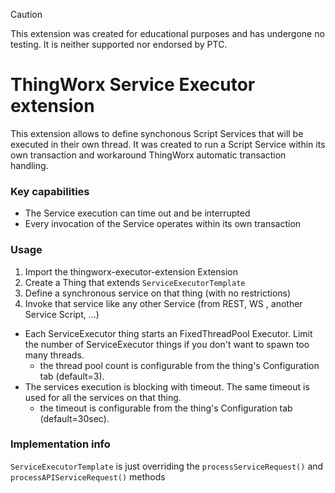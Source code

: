 > [!CAUTION]
> This extension was created for educational purposes and has undergone no testing. It is neither supported nor endorsed by PTC.

# ThingWorx Service Executor extension

This extension allows to define synchonous Script Services that will be executed in their own thread. It was created to run a Script Service within its own transaction and workaround ThingWorx automatic transaction handling.

### Key capabilities

- The Service execution can time out and be interrupted
- Every invocation of the Service operates within its own transaction

### Usage

1. Import the thingworx-executor-extension Extension
2. Create a Thing that extends `ServiceExecutorTemplate`
3. Define a synchronous service on that thing (with no restrictions)
4. Invoke that service like any other Service (from REST, WS , another Service Script, ...)
  * Each ServiceExecutor thing starts an FixedThreadPool Executor. Limit the number of ServiceExecutor things if you don't want to spawn too many threads. 
      * the thread pool count is configurable from the thing's Configuration tab (default=3).
  * The services execution is blocking with timeout. The same timeout is used for all the services on that thing.
    * the timeout is configurable from the thing's Configuration tab (default=30sec).

### Implementation info

`ServiceExecutorTemplate` is just overriding the `processServiceRequest()` and `processAPIServiceRequest()` methods
